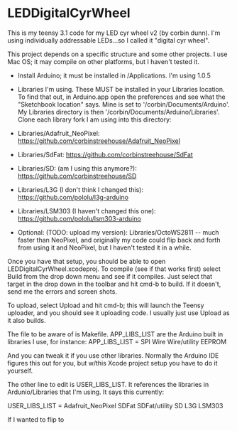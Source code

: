 LEDDigitalCyrWheel
==================
This is my teensy 3.1 code for my LED cyr wheel v2 (by corbin dunn). I'm using individually addressable LEDs...so I called it "digital cyr wheel".

This project depends on a specific structure and some other projects. I use Mac OS; it may compile on other platforms, but I haven't tested it.

* Install Arduino; it must be installed in /Applications. I'm using 1.0.5
* Libraries I'm using. These MUST be installed in your Libraries location. To find that out, in Arduino.app open the preferences and see what the "Sketchbook location" says. Mine is set to '/corbin/Documents/Arduino'. My Libraries directory is then '/corbin/Documents/Arduino/Libraries'. Clone each library fork I am using into this directory:
* Libraries/Adafruit_NeoPixel: https://github.com/corbinstreehouse/Adafruit_NeoPixel
* Libraries/SdFat: https://github.com/corbinstreehouse/SdFat
* Libraries/SD: (am I using this anymore?):  https://github.com/corbinstreehouse/SD
* Libraries/L3G (I don't think I changed this): https://github.com/pololu/l3g-arduino
* Libraries/LSM303 (I haven't changed this one): https://github.com/pololu/lsm303-arduino


* Optional: (TODO: upload my version): Libraries/OctoWS2811 -- much faster than NeoPixel, and originally my code could flip back and forth from using it and NeoPixel, but I haven't tested it in a while.


Once you have that setup, you should be able to open LEDDigitalCyrWheel.xcodeproj. To compile (see if that works first) select Build from the drop down menu and see if it compiles. Just select that target in the drop down in the toolbar and hit cmd-b to build.  If it doesn't, send me the errors and screen shots.

To upload, select Upload and hit cmd-b; this will launch the Teensy uploader, and you should see it uploading code. I usually just use Upload as it also builds.

The file to be aware of is Makefile. APP_LIBS_LIST are the Arduino built in libraries I use, for instance:
APP_LIBS_LIST = SPI Wire Wire/utility EEPROM

And you can tweak it if you use other libraries. Normally the Arduino IDE figures this out for you, but w/this Xcode project setup you have to do it yourself.

The other line to edit is USER_LIBS_LIST. It references the libraries in Ardunio/Libraries that I'm using. It says this currently:

USER_LIBS_LIST = Adafruit_NeoPixel SDFat SDFat/utility SD L3G LSM303

If I wanted to flip to 


